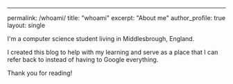 ---
permalink: /whoami/
title: "whoami"
excerpt: "About me"
author_profile: true
layout: single


I'm a computer science student living in Middlesbrough, England.

I created this blog to help with my learning and serve as a place that I can refer back to instead of having to Google everything. 

Thank you for reading!


